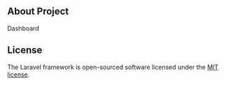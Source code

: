 ## About Project

Dashboard



## License

The Laravel framework is open-sourced software licensed under the [MIT license](https://opensource.org/licenses/MIT).
